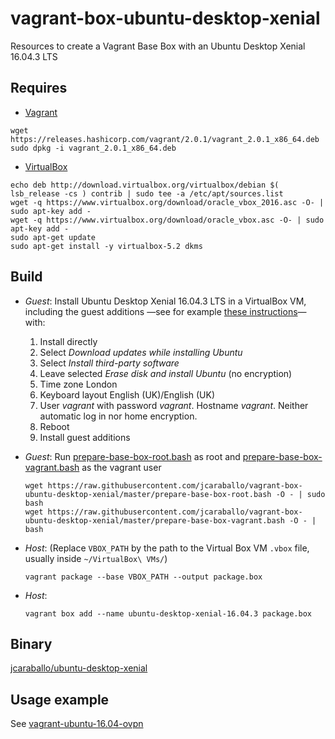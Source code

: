 # vagrant-box-ubuntu-desktop-xenial
Resources to create a Vagrant Base Box with an Ubuntu Desktop Xenial 16.04.3 LTS

## Requires

* [Vagrant](https://www.vagrantup.com/downloads.html)
```
wget https://releases.hashicorp.com/vagrant/2.0.1/vagrant_2.0.1_x86_64.deb
sudo dpkg -i vagrant_2.0.1_x86_64.deb
```

* [VirtualBox](https://www.virtualbox.org/wiki/Linux_Downloads)
```
echo deb http://download.virtualbox.org/virtualbox/debian $( lsb_release -cs ) contrib | sudo tee -a /etc/apt/sources.list
wget -q https://www.virtualbox.org/download/oracle_vbox_2016.asc -O- | sudo apt-key add -
wget -q https://www.virtualbox.org/download/oracle_vbox.asc -O- | sudo apt-key add -
sudo apt-get update
sudo apt-get install -y virtualbox-5.2 dkms
```

## Build
* _Guest_: Install Ubuntu Desktop Xenial 16.04.3 LTS in a VirtualBox VM, including the guest additions —see for example [these instructions](https://www.wikihow.com/Install-Ubuntu-on-VirtualBox)— with:
  1. Install directly
  2. Select _Download updates while installing Ubuntu_
  3. Select _Install third-party software_
  4. Leave selected _Erase disk and install Ubuntu_ (no encryption)
  5. Time zone London
  6. Keyboard layout English (UK)/English (UK)  
  7. User _vagrant_ with password _vagrant_. Hostname _vagrant_. Neither automatic log in nor home encryption.
  8. Reboot
  9. Install guest additions

* _Guest_: Run [prepare-base-box-root.bash](prepare-base-box-root.bash) as root and [prepare-base-box-vagrant.bash](prepare-base-box-vagrant.bash) as the vagrant user
  ```
  wget https://raw.githubusercontent.com/jcaraballo/vagrant-box-ubuntu-desktop-xenial/master/prepare-base-box-root.bash -O - | sudo bash
  wget https://raw.githubusercontent.com/jcaraballo/vagrant-box-ubuntu-desktop-xenial/master/prepare-base-box-vagrant.bash -O - | bash
  ```

* _Host_:
  (Replace `VBOX_PATH` by the path to the Virtual Box VM `.vbox` file, usually inside `~/VirtualBox\ VMs/`)
  ```
  vagrant package --base VBOX_PATH --output package.box
  ```

* _Host_:
  ```
  vagrant box add --name ubuntu-desktop-xenial-16.04.3 package.box 
  ```



## Binary
[jcaraballo/ubuntu-desktop-xenial](https://app.vagrantup.com/jcaraballo/boxes/ubuntu-desktop-xenial)

## Usage example
See [vagrant-ubuntu-16.04-ovpn](https://github.com/jcaraballo/vagrant-ubuntu-16.04-ovpn)
